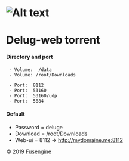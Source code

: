 ![Alt text](http://fusengine.ch/img/deluge.svg)
=============================================
# Delug-web torrent

#### Directory and port

```
 - Volume:  /data          
 - Volume: /root/Downloads   

 - Port:  8112               
 - Port:  53160              
 - Port:  53160/udp          
 - Port:  5884               

```

#### Default

- Password = deluge
- Download = /root/Downloads
- Web-ui   = 8112 ->   http://mydomaine.me:8112


&copy; 2019 [Fusengine](http://fusengine.com)
